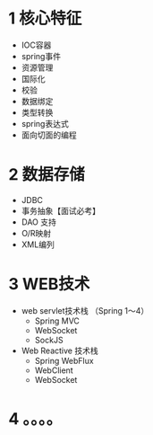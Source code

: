 # 1 核心特征
+ IOC容器
+ spring事件
+ 资源管理
+ 国际化
+ 校验
+ 数据绑定
+ 类型转换
+ spring表达式
+ 面向切面的编程

# 2 数据存储
+ JDBC
+ 事务抽象【面试必考】
+ DAO 支持 
+ O/R映射
+ XML编列

# 3 WEB技术
+ web servlet技术栈 （Spring 1～4）
    - Spring MVC
    - WebSocket
    - SockJS
+ Web Reactive 技术栈
    - Spring WebFlux
    - WebClient
    - WebSocket

# 4 。。。。